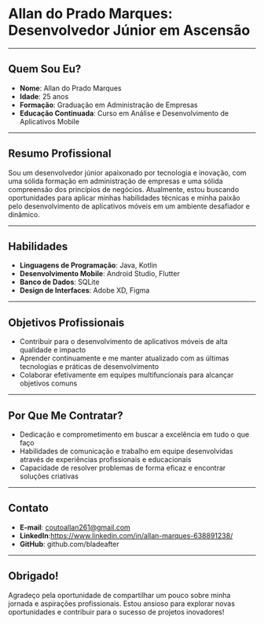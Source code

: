 # Allan do Prado Marques: Desenvolvedor Júnior em Ascensão

---

## Quem Sou Eu?

- **Nome**: Allan do Prado Marques
- **Idade**: 25 anos
- **Formação**: Graduação em Administração de Empresas
- **Educação Continuada**: Curso em Análise e Desenvolvimento de Aplicativos Mobile

---

## Resumo Profissional

Sou um desenvolvedor júnior apaixonado por tecnologia e inovação, com uma sólida formação em administração de empresas e uma sólida compreensão dos princípios de negócios. Atualmente, estou buscando oportunidades para aplicar minhas habilidades técnicas e minha paixão pelo desenvolvimento de aplicativos móveis em um ambiente desafiador e dinâmico.

---

## Habilidades

- **Linguagens de Programação**: Java, Kotlin
- **Desenvolvimento Mobile**: Android Studio, Flutter
- **Banco de Dados**: SQLite
- **Design de Interfaces**: Adobe XD, Figma

---

## Objetivos Profissionais

- Contribuir para o desenvolvimento de aplicativos móveis de alta qualidade e impacto
- Aprender continuamente e me manter atualizado com as últimas tecnologias e práticas de desenvolvimento
- Colaborar efetivamente em equipes multifuncionais para alcançar objetivos comuns

---

## Por Que Me Contratar?

- Dedicação e comprometimento em buscar a excelência em tudo o que faço
- Habilidades de comunicação e trabalho em equipe desenvolvidas através de experiências profissionais e educacionais
- Capacidade de resolver problemas de forma eficaz e encontrar soluções criativas

---

## Contato

- **E-mail**: coutoallan261@gmail.com
- **LinkedIn**:https://www.linkedin.com/in/allan-marques-638891238/
- **GitHub**: github.com/bladeafter

---

## Obrigado!

Agradeço pela oportunidade de compartilhar um pouco sobre minha jornada e aspirações profissionais. Estou ansioso para explorar novas oportunidades e contribuir para o sucesso de projetos inovadores!

